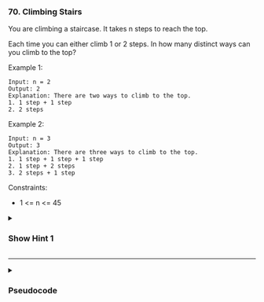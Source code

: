 ### 70. Climbing Stairs

You are climbing a staircase. It takes n steps to reach the top.

Each time you can either climb 1 or 2 steps. In how many distinct ways can you climb to the top?

Example 1:
```
Input: n = 2
Output: 2
Explanation: There are two ways to climb to the top.
1. 1 step + 1 step
2. 2 steps
```
Example 2:
```
Input: n = 3
Output: 3
Explanation: There are three ways to climb to the top.
1. 1 step + 1 step + 1 step
2. 1 step + 2 steps
3. 2 steps + 1 step
```

Constraints:

- 1 <= n <= 45

<details>
  <summary><h3>Show Hint 1</h3></summary>
  <p>This one is very easy just think the output of certain inputs and identify the patterns will hekp you to solve this problem that's all.</p>
</details>

---
<details>
  <summary><h3>Pseudocode</h3></summary>
  <pre>
    one -> 1
    two -> 1
    for i -> 1 to n - 1
      temp -> one
      one -> one + two
      two -> temp
    return one
  </pre>
</details>
